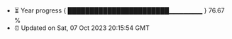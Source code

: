 - ⏳ Year progress { ███████████████████████▁▁▁▁▁▁▁ } 76.67 %
- ⏰ Updated on Sat, 07 Oct 2023 20:15:54 GMT

